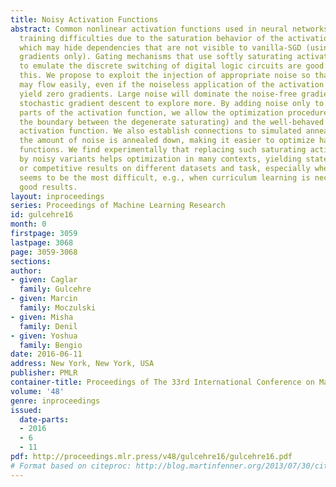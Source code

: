 ```yaml
---
title: Noisy Activation Functions
abstract: Common nonlinear activation functions used in neural networks can cause
  training difficulties due to the saturation behavior of the activation function,
  which may hide dependencies that are not visible to vanilla-SGD (using first order
  gradients only). Gating mechanisms that use softly saturating activation functions
  to emulate the discrete switching of digital logic circuits are good examples of
  this. We propose to exploit the injection of appropriate noise so that the gradients
  may flow easily, even if the noiseless application of the activation function would
  yield zero gradients. Large noise will dominate the noise-free gradient and allow
  stochastic gradient descent to explore more. By adding noise only to the problematic
  parts of the activation function, we allow the optimization procedure to explore
  the boundary between the degenerate saturating) and the well-behaved parts of the
  activation function. We also establish connections to simulated annealing, when
  the amount of noise is annealed down, making it easier to optimize hard objective
  functions. We find experimentally that replacing such saturating activation functions
  by noisy variants helps optimization in many contexts, yielding state-of-the-art
  or competitive results on different datasets and task, especially when training
  seems to be the most difficult, e.g., when curriculum learning is necessary to obtain
  good results.
layout: inproceedings
series: Proceedings of Machine Learning Research
id: gulcehre16
month: 0
firstpage: 3059
lastpage: 3068
page: 3059-3068
sections: 
author:
- given: Caglar
  family: Gulcehre
- given: Marcin
  family: Moczulski
- given: Misha
  family: Denil
- given: Yoshua
  family: Bengio
date: 2016-06-11
address: New York, New York, USA
publisher: PMLR
container-title: Proceedings of The 33rd International Conference on Machine Learning
volume: '48'
genre: inproceedings
issued:
  date-parts:
  - 2016
  - 6
  - 11
pdf: http://proceedings.mlr.press/v48/gulcehre16/gulcehre16.pdf
# Format based on citeproc: http://blog.martinfenner.org/2013/07/30/citeproc-yaml-for-bibliographies/
---
```

